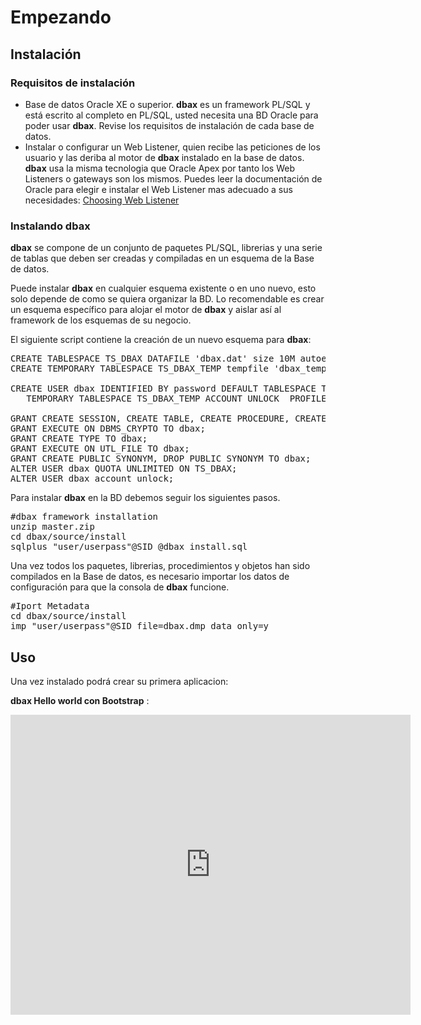# Empezando

## Instalación

### Requisitos de instalación

- Base de datos Oracle XE o superior. **dbax** es un framework PL/SQL y está escrito al completo en PL/SQL, usted necesita una BD Oracle para poder usar **dbax**. Revise los requisitos de instalación de cada base de datos.
- Instalar o configurar un Web Listener, quien recibe las peticiones de los usuario y las deriba al motor de **dbax** instalado en la base de datos. **dbax** usa la misma tecnologia que Oracle Apex por tanto los Web Listeners o gateways son los mismos. Puedes leer la documentación de Oracle para elegir e instalar el Web Listener mas adecuado a sus necesidades: [Choosing Web Listener](https://docs.oracle.com/cd/E59726_01/install.50/e39144/overview.htm#HTMIG367)


### Instalando dbax

__dbax__ se compone de un conjunto de paquetes PL/SQL, librerias y una serie de tablas que deben ser creadas y compiladas en un esquema de la Base de datos.

Puede instalar __dbax__ en cualquier esquema existente o en uno nuevo, esto solo depende de como se quiera organizar la BD. Lo recomendable es crear un esquema específico para alojar el motor de __dbax__ y aislar así al framework de los esquemas de su negocio.

El siguiente script contiene la creación de un nuevo esquema para __dbax__:

<pre class="prettyprint lang-plsql">
CREATE TABLESPACE TS_DBAX DATAFILE 'dbax.dat' size 10M autoextend on;
CREATE TEMPORARY TABLESPACE TS_DBAX_TEMP tempfile 'dbax_temp.dat' size 5M autoextend on;

CREATE USER dbax IDENTIFIED BY password DEFAULT TABLESPACE TS_DBAX
   TEMPORARY TABLESPACE TS_DBAX_TEMP ACCOUNT UNLOCK  PROFILE DEFAULT;

GRANT CREATE SESSION, CREATE TABLE, CREATE PROCEDURE, CREATE SEQUENCE TO dbax;
GRANT EXECUTE ON DBMS_CRYPTO TO dbax;  
GRANT CREATE TYPE TO dbax;
GRANT EXECUTE ON UTL_FILE TO dbax;
GRANT CREATE PUBLIC SYNONYM, DROP PUBLIC SYNONYM TO dbax;    
ALTER USER dbax QUOTA UNLIMITED ON TS_DBAX;
ALTER USER dbax account unlock;
</pre>

Para instalar __dbax__ en la BD debemos seguir los siguientes pasos.

<pre class="prettyprint">
#dbax framework installation
unzip master.zip
cd dbax/source/install
sqlplus "user/userpass"@SID @dbax_install.sql
</pre>

Una vez todos los paquetes, librerias, procedimientos y objetos han sido compilados en la Base de datos, es necesario importar los datos de configuración para que la consola de __dbax__ funcione.

<pre class="prettyprint">
#Iport Metadata
cd dbax/source/install
imp "user/userpass"@SID file=dbax.dmp data_only=y
</pre>

## Uso

Una vez instalado podrá crear su primera aplicacion:

__dbax Hello world con Bootstrap__ :

<div class="embed-container">
        <iframe width="640" height="480" src="https://www.youtube.com/embed/SqZoL9mN-a0?rel=0&amp;showinfo=0&html5=1" frameborder="0" allowfullscreen></iframe>
</div>
